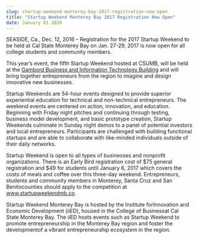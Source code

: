 ```yaml
---
slug: startup-weekend-monterey-bay-2017-registration-now-open
title: "Startup Weekend Monterey Bay 2017 Registration Now Open"
date: January 01 2020
---
```


 
<p>
  SEASIDE, Ca., Dec. 12, 2016 – Registration for the 2017 Startup Weekend to be
  held at Cal State Monterey Bay on Jan. 27-29, 2017 is now open for all college
  students and community members.
</p>
<p>
  This year’s event, the fifth Startup Weekend hosted at CSUMB, will be held at
  the
  <a
    href="https://csumb.edu/directory/buildings/business&#45;information&#45;technology"
    >Gambord Business and Information Technology Building</a
  >
  and will bring together entrepreneurs from the region to imagine and design
  innovative new businesses.
</p>
<p>
  Startup Weekends are 54&#45;hour events designed to provide superior
  experiential education for technical and non&#45;technical entrepreneurs. The
  weekend events are centered on action, innovation, and education. Beginning
  with Friday night pitches and continuing through testing, business model
  development, and basic prototype creation, Startup Weekends culminate in
  Sunday night demos to a panel of potential investors and local entrepreneurs.
  Participants are challenged with building functional startups and are able to
  collaborate with like&#45;minded individuals outside of their daily networks.
</p>
<p>
  Startup Weekend is open to all types of businesses and nonprofit
  organizations. There is an Early Bird registration cost of $75 general
  registration and $49 for students until January 6, 2017 which covers the costs
  of meals and coffee over this three&#45;day weekend. Entrepreneurs, students
  and community members in Monterey, Santa Cruz and San Benitocounties should
  apply to the competition at
  <a href="https://www.startupweekendmb.co">www.startupweekendmb.co</a>.
</p>
<p>
  Startup Weekend Monterey Bay is hosted by the Institute forInnovation and
  Economic Development &#40;iiED&#41;, housed in the College of Businessat Cal
  State Monterey Bay. The iiED hosts events such as Startup Weekend to promote
  entrepreneurship in the Monterey Bay region and foster the developmentof a
  vibrant entrepreneurship ecosystem in the region.
</p>
 
